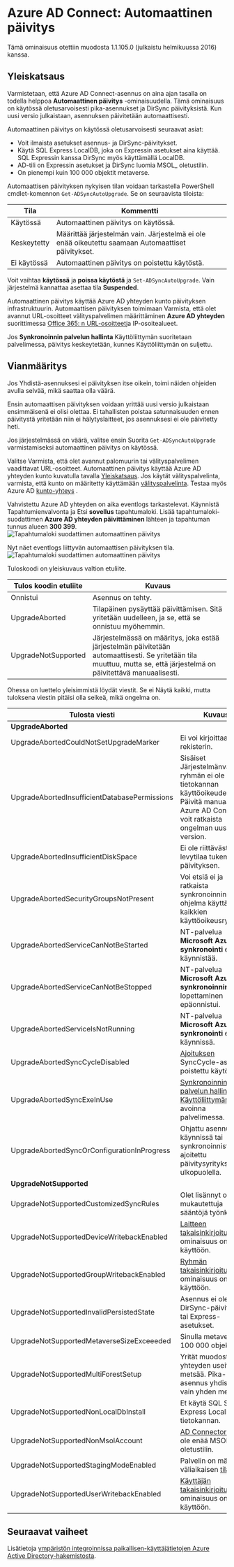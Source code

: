 <properties
   pageTitle="Azure AD Connect: Automaattisen päivityksen | Microsoft Azure"
   description="Tässä ohjeaiheessa kerrotaan sisäistä automaattisen päivityksen ominaisuutta Azure AD Connect synkronointiin."
   services="active-directory"
   documentationCenter=""
   authors="AndKjell"
   manager="femila"
   editor=""/>

<tags
   ms.service="active-directory"
   ms.devlang="na"
   ms.topic="article"
   ms.tgt_pltfrm="na"
   ms.workload="identity"
   ms.date="08/24/2016"
   ms.author="billmath"/>

# <a name="azure-ad-connect-automatic-upgrade"></a>Azure AD Connect: Automaattinen päivitys
Tämä ominaisuus otettiin muodosta 1.1.105.0 (julkaistu helmikuussa 2016) kanssa.

## <a name="overview"></a>Yleiskatsaus
Varmistetaan, että Azure AD Connect-asennus on aina ajan tasalla on todella helppoa **Automaattinen päivitys** -ominaisuudella. Tämä ominaisuus on käytössä oletusarvoisesti pika-asennukset ja DirSync päivityksistä. Kun uusi versio julkaistaan, asennuksen päivitetään automaattisesti.

Automaattinen päivitys on käytössä oletusarvoisesti seuraavat asiat:

- Voit ilmaista asetukset asennus- ja DirSync-päivitykset.
- Käytä SQL Express LocalDB, joka on Expressin asetukset aina käyttää. SQL Expressin kanssa DirSync myös käyttämällä LocalDB.
- AD-tili on Expressin asetukset ja DirSync luomia MSOL_ oletustilin.
- On pienempi kuin 100 000 objektit metaverse.

Automaattisen päivityksen nykyisen tilan voidaan tarkastella PowerShell cmdlet-komennon `Get-ADSyncAutoUpgrade`. Se on seuraavista tiloista:

Tila | Kommentti
---- | ----
Käytössä | Automaattinen päivitys on käytössä.
Keskeytetty | Määrittää järjestelmän vain. Järjestelmä ei ole enää oikeutettu saamaan Automaattiset päivitykset.
Ei käytössä | Automaattinen päivitys on poistettu käytöstä.

Voit vaihtaa **käytössä** ja **poissa käytöstä** ja `Set-ADSyncAutoUpgrade`. Vain järjestelmä kannattaa asettaa tila **Suspended**.

Automaattinen päivitys käyttää Azure AD yhteyden kunto päivityksen infrastruktuurin. Automaattisen päivityksen toimimaan Varmista, että olet avannut URL-osoitteet välityspalvelimen määrittäminen **Azure AD yhteyden** suorittimessa [Office 365: n URL-osoitteet](https://support.office.com/article/Office-365-URLs-and-IP-address-ranges-8548a211-3fe7-47cb-abb1-355ea5aa88a2)ja IP-osoitealueet.

Jos **Synkronoinnin palvelun hallinta** Käyttöliittymän suoritetaan palvelimessa, päivitys keskeytetään, kunnes Käyttöliittymän on suljettu.

## <a name="troubleshooting"></a>Vianmääritys
Jos Yhdistä-asennuksesi ei päivityksen itse oikein, toimi näiden ohjeiden avulla selvää, mikä saattaa olla väärä.

Ensin automaattisen päivityksen voidaan yrittää uusi versio julkaistaan ensimmäisenä ei olisi olettaa. Ei tahallisten poistaa satunnaisuuden ennen päivitystä yritetään niin ei hälytyslaitteet, jos asennuksesi ei ole päivitetty heti.

Jos järjestelmässä on väärä, valitse ensin Suorita `Get-ADSyncAutoUpgrade` varmistamiseksi automaattinen päivitys on käytössä.

Valitse Varmista, että olet avannut palomuurin tai välityspalvelimen vaadittavat URL-osoitteet. Automaattinen päivitys käyttää Azure AD yhteyden kunto kuvatulla tavalla [Yleiskatsaus](#overview). Jos käytät välityspalvelinta, varmista, että kunto on määritetty käyttämään [välityspalvelinta](active-directory-aadconnect-health-agent-install.md#configure-azure-ad-connect-health-agents-to-use-http-proxy). Testaa myös Azure AD [kunto-yhteys](active-directory-aadconnect-health-agent-install.md#test-connectivity-to-azure-ad-connect-health-service) .

Vahvistettu Azure AD yhteyden on aika eventlogs tarkastelevat. Käynnistä Tapahtumienvalvonta ja Etsi **sovellus** tapahtumaloki. Lisää tapahtumaloki-suodattimen **Azure AD yhteyden päivittäminen** lähteen ja tapahtuman tunnus alueen **300 399**.  
![Tapahtumaloki suodattimen automaattinen päivitys](./media/active-directory-aadconnect-feature-automatic-upgrade/eventlogfilter.png)  

Nyt näet eventlogs liittyvän automaattisen päivityksen tila.  
![Tapahtumaloki suodattimen automaattinen päivitys](./media/active-directory-aadconnect-feature-automatic-upgrade/eventlogresult.png)  

Tuloskoodi on yleiskuvaus valtion etuliite.

Tulos koodin etuliite | Kuvaus
--- | ---
Onnistui | Asennus on tehty.
UpgradeAborted | Tilapäinen pysäyttää päivittämisen. Sitä yritetään uudelleen, ja se, että se onnistuu myöhemmin.
UpgradeNotSupported | Järjestelmässä on määritys, joka estää järjestelmän päivitetään automaattisesti. Se yritetään tila muuttuu, mutta se, että järjestelmä on päivitettävä manuaalisesti.

Ohessa on luettelo yleisimmistä löydät viestit. Se ei Näytä kaikki, mutta tuloksena viestin pitäisi olla selkeä, mikä ongelma on.

Tulosta viesti | Kuvaus
--- | ---
**UpgradeAborted** |
UpgradeAbortedCouldNotSetUpgradeMarker | Ei voi kirjoittaa rekisterin.
UpgradeAbortedInsufficientDatabasePermissions | Sisäiset Järjestelmänvalvojat-ryhmän ei ole tietokannan käyttöoikeudet. Päivitä manuaalisesti Azure AD Connect voit ratkaista ongelman uusimman version.
UpgradeAbortedInsufficientDiskSpace | Ei ole riittävästi levytilaa tukemaan päivityksen.
UpgradeAbortedSecurityGroupsNotPresent | Voi etsiä ei ja ratkaista synkronoinnin ohjelma käyttää kaikkien käyttöoikeusryhmien.
UpgradeAbortedServiceCanNotBeStarted | NT-palvelua **Microsoft Azure AD-synkronointi** ei voitu käynnistää.
UpgradeAbortedServiceCanNotBeStopped | NT-palvelua **Microsoft Azure AD-synkronoinnin** lopettaminen epäonnistui.
UpgradeAbortedServiceIsNotRunning | NT-palvelua **Microsoft Azure AD-synkronointi** ei ole käynnissä.
UpgradeAbortedSyncCycleDisabled | [Ajoituksen](active-directory-aadconnectsync-feature-scheduler.md) SyncCycle-asetus on poistettu käytöstä.
UpgradeAbortedSyncExeInUse | [Synkronoinnin palvelun hallinta Käyttöliittymän](active-directory-aadconnectsync-service-manager-ui.md) on avoinna palvelimessa.
UpgradeAbortedSyncOrConfigurationInProgress | Ohjattu asennus on käynnissä tai synkronoinnista on ajoitettu päivitysyrityksen ulkopuolella.
**UpgradeNotSupported** |
UpgradeNotSupportedCustomizedSyncRules | Olet lisännyt omia mukautettuja sääntöjä työnkulkuun.
UpgradeNotSupportedDeviceWritebackEnabled | [Laitteen takaisinkirjoituksen](active-directory-aadconnect-feature-device-writeback.md) -ominaisuus on otettu käyttöön.
UpgradeNotSupportedGroupWritebackEnabled | [Ryhmän takaisinkirjoituksen](active-directory-aadconnect-feature-preview.md#group-writeback) -ominaisuus on otettu käyttöön.
UpgradeNotSupportedInvalidPersistedState | Asennus ei ole DirSync-päivityksen tai Express-asetukset.
UpgradeNotSupportedMetaverseSizeExceeeded | Sinulla metaverse yli 100 000 objekteja.
UpgradeNotSupportedMultiForestSetup | Yrität muodostaa yhteyden useita metsää. Pika-asennus yhdistää vain yhden metsää.
UpgradeNotSupportedNonLocalDbInstall | Et käytä SQL Server Express LocalDB tietokannan.
UpgradeNotSupportedNonMsolAccount | [AD Connector-tilin](active-directory-aadconnect-accounts-permissions.md#active-directory-account) ei ole enää MSOL_ oletustilin.
UpgradeNotSupportedStagingModeEnabled | Palvelin on määritetty väliaikaisen [tilassa](active-directory-aadconnectsync-operations.md#staging-mode).
UpgradeNotSupportedUserWritebackEnabled | [Käyttäjän takaisinkirjoituksen](active-directory-aadconnect-feature-preview.md#user-writeback) -ominaisuus on otettu käyttöön.

## <a name="next-steps"></a>Seuraavat vaiheet
Lisätietoja [ympäristön integroinnissa paikallisen-käyttäjätietojen Azure Active Directory-hakemistosta](active-directory-aadconnect.md).
